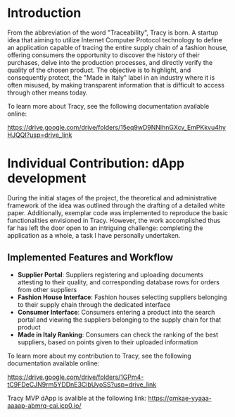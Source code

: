 # Introduction

From the abbreviation of the word "Traceability", Tracy is born. A startup idea that aiming to utilize  Internet Computer Protocol technology to define an application capable of tracing the entire supply chain of a fashion house, offering consumers the opportunity to discover the history of their purchases, delve into the production processes, and directly verify the quality of the chosen product. The objective is to highlight, and consequently protect, the "Made in Italy" label in an industry where it is often misused, by making transparent information that is difficult to access through other means today.

To learn more about Tracy, see the following documentation available online:

https://drive.google.com/drive/folders/15eq9wD9NNlhnGXcv_EmPKkvu4hyHJQQI?usp=drive_link

# Individual Contribution: dApp development

During the initial stages of the project, the theoretical and administrative framework of the idea was outlined through the drafting of a detailed white paper. Additionally, exemplar code was implemented to reproduce the basic functionalities envisioned in Tracy. However, the work accomplished thus far has left the door open to an intriguing challenge: completing the application as a whole, a task I have personally undertaken.

## Implemented Features and Workflow

- **Supplier Portal**: Suppliers registering and uploading documents attesting to their quality, and corresponding database rows for orders from other suppliers
- **Fashion House Interface**: Fashion houses selecting suppliers belonging to their supply chain through the dedicated interface
- **Consumer Interface**: Consumers entering a product into the search portal and viewing the suppliers belonging to the supply chain for that product
- **Made in Italy Ranking**: Consumers can check the ranking of the best suppliers, based on points given to their uploaded information

To learn more about my contribution to Tracy, see the following documentation available online:

https://drive.google.com/drive/folders/1GPm4-tC9FDeCJN9rm5YDDnE3CibUyoSS?usp=drive_link

Tracy MVP dApp is avalible at the following link:
https://qmkae-yyaaa-aaaap-abmrq-cai.icp0.io/
